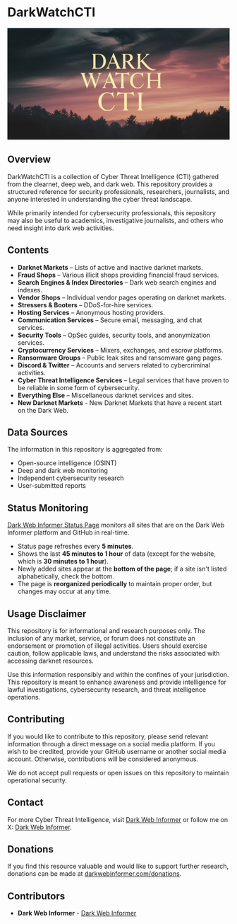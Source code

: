 # DarkWatchCTI

![DarkWatchCTI](images/darkwatchcti.png)

## Overview
DarkWatchCTI is a collection of Cyber Threat Intelligence (CTI) gathered from the clearnet, deep web, and dark web. This repository provides a structured reference for security professionals, researchers, journalists, and anyone interested in understanding the cyber threat landscape. 

While primarily intended for cybersecurity professionals, this repository may also be useful to academics, investigative journalists, and others who need insight into dark web activities.

## Contents
- **Darknet Markets** – Lists of active and inactive darknet markets.
- **Fraud Shops** – Various illicit shops providing financial fraud services.
- **Search Engines & Index Directories** – Dark web search engines and indexes.
- **Vendor Shops** – Individual vendor pages operating on darknet markets.
- **Stressers & Booters** – DDoS-for-hire services.
- **Hosting Services** – Anonymous hosting providers.
- **Communication Services** – Secure email, messaging, and chat services.
- **Security Tools** – OpSec guides, security tools, and anonymization services.
- **Cryptocurrency Services** – Mixers, exchanges, and escrow platforms.
- **Ransomware Groups** – Public leak sites and ransomware gang pages.
- **Discord & Twitter** – Accounts and servers related to cybercriminal activities.
- **Cyber Threat Intelligence Services** – Legal services that have proven to be reliable in some form of cybersecurity.
- **Everything Else** – Miscellaneous darknet services and sites.
- **New Darknet Markets** - New Darknet Markets that have a recent start on the Dark Web.

## Data Sources
The information in this repository is aggregated from:
- Open-source intelligence (OSINT)
- Deep and dark web monitoring
- Independent cybersecurity research
- User-submitted reports

## Status Monitoring
[Dark Web Informer Status Page](https://status.darkwebinformer.com/status/darkwebinformer) monitors all sites that are on the Dark Web Informer platform and GitHub in real-time.

- Status page refreshes every **5 minutes**.
- Shows the last **45 minutes to 1 hour** of data (except for the website, which is **30 minutes to 1 hour**).
- Newly added sites appear at the **bottom of the page**; if a site isn't listed alphabetically, check the bottom.
- The page is **reorganized periodically** to maintain proper order, but changes may occur at any time.

## Usage Disclaimer
This repository is for informational and research purposes only. The inclusion of any market, service, or forum does not constitute an endorsement or promotion of illegal activities. Users should exercise caution, follow applicable laws, and understand the risks associated with accessing darknet resources. 

Use this information responsibly and within the confines of your jurisdiction. This repository is meant to enhance awareness and provide intelligence for lawful investigations, cybersecurity research, and threat intelligence operations.

## Contributing
If you would like to contribute to this repository, please send relevant information through a direct message on a social media platform. If you wish to be credited, provide your GitHub username or another social media account. Otherwise, contributions will be considered anonymous. 

We do not accept pull requests or open issues on this repository to maintain operational security.

## Contact
For more Cyber Threat Intelligence, visit [Dark Web Informer](https://darkwebinformer.com) or follow me on X: [Dark Web Informer](https://x.com/DarkWebInformer).

## Donations
If you find this resource valuable and would like to support further research, donations can be made at [darkwebinformer.com/donations](https://darkwebinformer.com/donations).

## Contributors
- **Dark Web Informer** - [Dark Web Informer](https://darkwebinformer.com)
